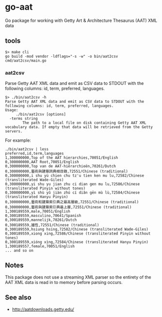 # go-aat

Go package for working with Getty Art & Architecture Thesaurus (AAT) XML data

## tools

```
$> make cli
go build -mod vendor -ldflags="-s -w" -o bin/aat2csv cmd/aat2csv/main.go
```

### aat2csv

Parse Getty AAT XML data and emit as CSV data to STDOUT with the following columns: id, term, preferred, languages.

```
$> ./bin/aat2csv -h
Parse Getty AAT XML data and emit as CSV data to STDOUT with the following columns: id, term, preferred, languages.
Usage:
	 ./bin/aat2csv [options]
  -terms string
    	The path to a local file on disk containing Getty AAT XML vocabulary data. If empty that data will be retrieved from the Getty servers.
```

For example:

```
./bin/aat2csv | less
preferred,id,term,languages
1,300000000,Top of the AAT hierarchies,70051/English
0,300000000,AAT Root,70051/English
0,300000000,Top van de AAT-hiërarchieën,70261/Dutch
0,300000000,藝術與建築詞典根目錄,72551/Chinese (traditional)
0,300000000,i shu yü chien chu tz'u tien ken mu lu,72582/Chinese (transliterated Wade-Giles)
0,300000000,yi shu yu jian zhu ci dian gen mu lu,72586/Chinese (transliterated Pinyin without tones)
0,300000000,yì shù yǔ jiàn zhú cí diǎn gēn mù lù,72584/Chinese (transliterated Hanyu Pinyin)
0,300000000,藝術和建築索引典之最高層級,72551/Chinese (traditional)
0,300000000,藝術與建築索引典最上層,72551/Chinese (traditional)
1,300189559,male,70051/English
0,300189559,masculino,70641/Spanish
0,300189559,mannelijk,70261/Dutch
0,300189559,雄性,72551/Chinese (traditional)
0,300189559,hsiung hsing,72582/Chinese (transliterated Wade-Giles)
0,300189559,xiong xing,72586/Chinese (transliterated Pinyin without tones)
0,300189559,xióng xìng,72584/Chinese (transliterated Hanyu Pinyin)
1,300189557,female,70051/English
... and so on
```

## Notes

This package does not use a streaming XML parser so the entirety of the AAT XML data is read in to memory before parsing occurs.

## See also

* http://aatdownloads.getty.edu/